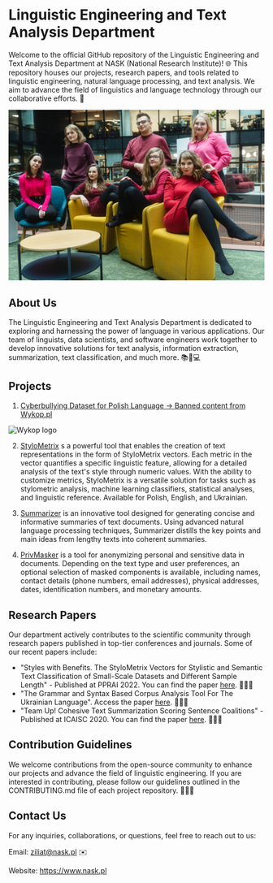 # Linguistic Engineering and Text Analysis Department

Welcome to the official GitHub repository of the Linguistic Engineering and Text Analysis Department at NASK (National Research Institute)! 🌐 This repository houses our projects, research papers, and tools related to linguistic engineering, natural language processing, and text analysis. We aim to advance the field of linguistics and language technology through our collaborative efforts. 🚀

![Our team](https://github.com/ZILiAT-NASK/ZILiAT-NASK/blob/main/team.jpeg)

## About Us
The Linguistic Engineering and Text Analysis Department is dedicated to exploring and harnessing the power of language in various applications. Our team of linguists, data scientists, and software engineers work together to develop innovative solutions for text analysis, information extraction, summarization, text classification, and much more. 📚🧠💻

## Projects
1. [Cyberbullying Dataset for Polish Language -> Banned content from Wykop.pl](https://github.com/ZILiAT-NASK/BAN-PL/tree/main)

![Wykop logo](https://upload.wikimedia.org/wikipedia/commons/7/75/Wykop_logotype.png)

2. [StyloMetrix](https://github.com/ZILiAT-NASK/StyloMetrix) s a powerful tool that enables the creation of text representations in the form of StyloMetrix vectors. Each metric in the vector quantifies a specific linguistic feature, allowing for a detailed analysis of the text's style through numeric values. With the ability to customize metrics, StyloMetrix is a versatile solution for tasks such as stylometric analysis, machine learning classifiers, statistical analyses, and linguistic reference. Available for Polish, English, and Ukrainian.

3. [Summarizer](https://github.com/ZILiAT-NASK/Summarizer) is an innovative tool designed for generating concise and informative summaries of text documents. Using advanced natural language processing techniques, Summarizer distills the key points and main ideas from lengthy texts into coherent summaries.

4. [PrivMasker](https://github.com/ZILiAT-NASK/PrivMasker) is a tool for anonymizing personal and sensitive data in documents. Depending on the text type and user preferences, an optional selection of masked components is available, including names, contact details (phone numbers, email addresses), physical addresses, dates, identification numbers, and monetary amounts. 

## Research Papers
Our department actively contributes to the scientific community through research papers published in top-tier conferences and journals. Some of our recent papers include:

- "Styles with Benefits. The StyloMetrix Vectors for Stylistic and Semantic Text Classification of Small-Scale Datasets and Different Sample Length" - Published at PPRAI 2022. You can find the paper [here](). 📝🔬🌐
- "The Grammar and Syntax Based Corpus Analysis Tool For The Ukrainian Language". Access the paper [here](https://arxiv.org/pdf/2305.13530.pdf). 📝🔎🔄
- "Team Up! Cohesive Text Summarization Scoring Sentence Coalitions" - Published at ICAISC 2020. You can find the paper [here](https://www.researchgate.net/profile/Inez-Okulska/publication/344865487_Team_up_Cohesive_Text_Summarization_Scoring_Sentence_Coalitions/links/5f949ba992851c14bce559a6/Team-up-Cohesive-Text-Summarization-Scoring-Sentence-Coalitions.pdf). 📝🔬🌐

## Contribution Guidelines
We welcome contributions from the open-source community to enhance our projects and advance the field of linguistic engineering. If you are interested in contributing, please follow our guidelines outlined in the CONTRIBUTING.md file of each project repository. 🙌🔧📝

## Contact Us
For any inquiries, collaborations, or questions, feel free to reach out to us:

Email: ziliat@nask.pl ✉️

Website: https://www.nask.pl
